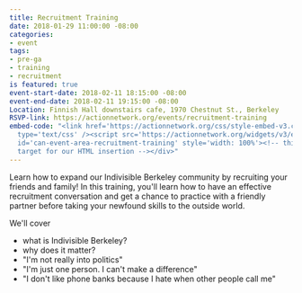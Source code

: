 ```yaml
---
title: Recruitment Training
date: 2018-01-29 11:00:00 -08:00
categories:
- event
tags:
- pre-ga
- training
- recruitment
is featured: true
event-start-date: 2018-02-11 18:15:00 -08:00
event-end-date: 2018-02-11 19:15:00 -08:00
Location: Finnish Hall downstairs cafe, 1970 Chestnut St., Berkeley
RSVP-link: https://actionnetwork.org/events/recruitment-training
embed-code: "<link href='https://actionnetwork.org/css/style-embed-v3.css' rel='stylesheet'
  type='text/css' /><script src='https://actionnetwork.org/widgets/v3/event/recruitment-training?format=js&source=widget'></script><div
  id='can-event-area-recruitment-training' style='width: 100%'><!-- this div is the
  target for our HTML insertion --></div>"
---
```


Learn how to expand our Indivisible Berkeley community by recruiting your friends and family! In this training, you'll learn how to have an effective recruitment conversation and get a chance to practice with a friendly partner before taking your newfound skills to the outside world.

We'll cover
- what is Indivisible Berkeley?
- why does it matter?
- "I'm not really into politics"
- "I'm just one person. I can't make a difference"
- "I don't like phone banks because I hate when other people call me"